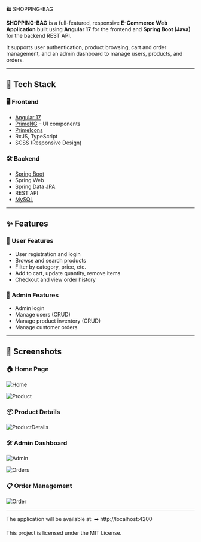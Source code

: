 🛍️ SHOPPING-BAG

**SHOPPING-BAG** is a full-featured, responsive **E-Commerce Web Application** built using **Angular 17** for the frontend and **Spring Boot (Java)** for the backend REST API.

It supports user authentication, product browsing, cart and order management, and an admin dashboard to manage users, products, and orders.

---

## 🚀 Tech Stack

### 🖥️ Frontend

- [Angular 17](https://angular.io/)
- [PrimeNG](https://primeng.org/) – UI components
- [PrimeIcons](https://www.primefaces.org/primeicons/)
- RxJS, TypeScript
- SCSS (Responsive Design)

### 🛠️ Backend

- [Spring Boot](https://spring.io/projects/spring-boot)
- Spring Web
- Spring Data JPA
- REST API
- [MySQL](https://www.mysql.com/)

---

## ✨ Features

### 👤 User Features

- User registration and login
- Browse and search products
- Filter by category, price, etc.
- Add to cart, update quantity, remove items
- Checkout and view order history

### 🔐 Admin Features

- Admin login
- Manage users (CRUD)
- Manage product inventory (CRUD)
- Manage customer orders

---

## 📸 Screenshots

### 🏠 Home Page  
![Home](https://github.com/user-attachments/assets/ee41bf85-c534-4fce-a8f4-93f2dd2c30c4)

![Product](https://github.com/user-attachments/assets/1d2ab1bd-eadc-489d-a557-1877ac14b923)

### 📦 Product Details  
![ProductDetails](https://github.com/user-attachments/assets/125c5790-724e-4205-b7ea-cb3a670e72bf)

### 🛠️ Admin Dashboard  
![Admin](https://github.com/user-attachments/assets/b8c3e84d-d078-405f-94f8-020d7a9a0f22)

![Orders](https://github.com/user-attachments/assets/99e9fff0-8fba-4728-9f0a-54451a529cfc)

### 📋 Order Management  
![Order](https://github.com/user-attachments/assets/f6ea2051-c105-4a77-b3ce-b866bae9d445)

---

The application will be available at:
➡️ http://localhost:4200

This project is licensed under the MIT License.
